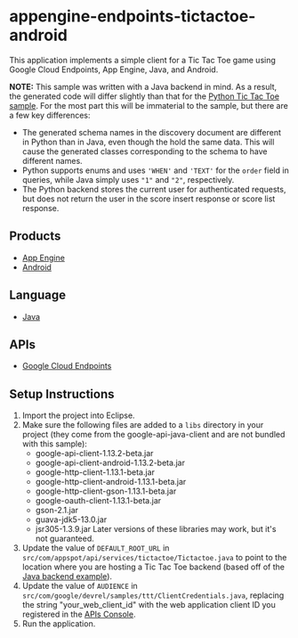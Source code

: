 appengine-endpoints-tictactoe-android
=====================================

This application implements a simple client for a Tic Tac Toe game using
Google Cloud Endpoints, App Engine, Java, and Android.

**NOTE:** This sample was written with a Java backend in mind. As a result, 
the generated code will differ slightly than that for the [Python Tic Tac
Toe sample][7]. For the most part this will be immaterial to the sample,
but there are a few key differences:
- The generated schema names in the discovery document are different in Python
  than in Java, even though the hold the same data. This will cause the generated
  classes corresponding to the schema to have different names.
- Python supports enums and uses `'WHEN'` and `'TEXT'` for the `order` field in
  queries, while Java simply uses `"1"` and `"2"`, respectively.
- The Python backend stores the current user for authenticated requests, but does
  not return the user in the score insert response or score list response.

## Products
- [App Engine][1]
- [Android][2]

## Language
- [Java][3]

## APIs
- [Google Cloud Endpoints][4]

## Setup Instructions
1. Import the project into Eclipse.
2. Make sure the following files are added to a `libs` directory in your
   project (they come from the google-api-java-client and are not bundled with
   this sample):
    - google-api-client-1.13.2-beta.jar
    - google-api-client-android-1.13.2-beta.jar
    - google-http-client-1.13.1-beta.jar
    - google-http-client-android-1.13.1-beta.jar
    - google-http-client-gson-1.13.1-beta.jar
    - google-oauth-client-1.13.1-beta.jar
    - gson-2.1.jar
    - guava-jdk5-13.0.jar
    - jsr305-1.3.9.jar
   Later versions of these libraries may work, but it's not guaranteed.
3. Update the value of `DEFAULT_ROOT_URL` in
   `src/com/appspot/api/services/tictactoe/Tictactoe.java` to point to the
   location where you are hosting a Tic Tac Toe backend (based off of the [Java
   backend example][5]).
4. Update the value of `AUDIENCE` in
   `src/com/google/devrel/samples/ttt/ClientCredentials.java`, replacing the
   string "your_web_client_id" with the web application client ID you
   registered in the [APIs Console][6].
5. Run the application.

[1]: https://developers.google.com/appengine
[2]: http://developer.android.com/index.html
[3]: http://java.com/en/
[4]: https://developers.google.com/appengine/docs/java/endpoints/
[5]: https://github.com/GoogleCloudPlatform/appengine-endpoints-tictactoe-java
[6]: https://code.google.com/apis/console
[7]:  https://github.com/GoogleCloudPlatform/appengine-endpoints-tictactoe-python
